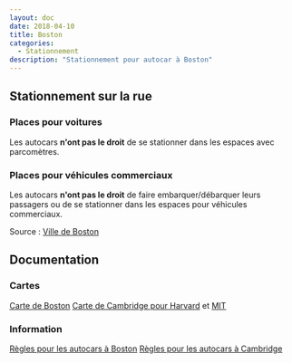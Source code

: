 ```yaml
---
layout: doc
date: 2018-04-10
title: Boston
categories:
  - Stationnement
description: "Stationnement pour autocar à Boston"
---
```


## Stationnement sur la rue

### Places pour voitures

Les autocars **n'ont pas le droit** de se stationner dans les espaces avec parcomètres.

### Places pour véhicules commerciaux

Les autocars **n'ont pas le droit** de faire embarquer/débarquer leurs passagers ou de se stationner dans les espaces pour véhicules commerciaux.

Source : [Ville de Boston](https://www.boston.gov/departments/transportation/guidelines-tour-buses-boston)

## Documentation

### Cartes

[Carte de Boston](https://www.cityofboston.gov/images_documents/Tour%20Bus%20Parking_updated%206_23_tcm3-12491.pdf)
[Carte de Cambridge pour Harvard](https://www.cambridgema.gov/~/media/Files/Traffic/Harvard-Square-Tour-Bus-Stop.pdf) et [MIT](https://www.cambridgema.gov/~/media/Files/Traffic/TourBusStopMIT1.pdf)


### Information

[Règles pour les autocars à Boston](https://www.boston.gov/departments/transportation/guidelines-tour-buses-boston)
[Règles pour les autocars à Cambridge](https://www.cambridgema.gov/traffic/Parking/tourbusparking.aspx)
